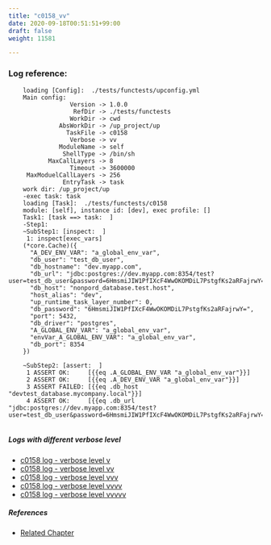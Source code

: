 ```yaml
---
title: "c0158_vv"
date: 2020-09-18T00:51:51+99:00
draft: false
weight: 11581

---
```


### Log reference: <no value>

```
    loading [Config]:  ./tests/functests/upconfig.yml
    Main config:
                 Version -> 1.0.0
                  RefDir -> ./tests/functests
                 WorkDir -> cwd
              AbsWorkDir -> /up_project/up
                TaskFile -> c0158
                 Verbose -> vv
              ModuleName -> self
               ShellType -> /bin/sh
           MaxCallLayers -> 8
                 Timeout -> 3600000
     MaxModuelCallLayers -> 256
               EntryTask -> task
    work dir: /up_project/up
    -exec task: task
    loading [Task]:  ./tests/functests/c0158
    module: [self], instance id: [dev], exec profile: []
    Task1: [task ==> task:  ]
    -Step1:
    ~SubStep1: [inspect:  ]
     1: inspect[exec_vars]
    (*core.Cache)({
      "A_DEV_ENV_VAR": "a_global_env_var",
      "db_user": "test_db_user",
      "db_hostname": "dev.myapp.com",
      "db_url": "jdbc:postgres://dev.myapp.com:8354/test?user=test_db_user&password=6HmsmiJIW1PfIXcF4WwOKOMDiL7PstgfKs2aRFajrwY=&ssl=true",
      "db_host": "nonpord_database.test.host",
      "host_alias": "dev",
      "up_runtime_task_layer_number": 0,
      "db_password": "6HmsmiJIW1PfIXcF4WwOKOMDiL7PstgfKs2aRFajrwY=",
      "port": 5432,
      "db_driver": "postgres",
      "A_GLOBAL_ENV_VAR": "a_global_env_var",
      "envVar_A_GLOBAL_ENV_VAR": "a_global_env_var",
      "db_port": 8354
    })
    
    ~SubStep2: [assert:  ]
     1 ASSERT OK:     [{{eq .A_GLOBAL_ENV_VAR "a_global_env_var"}}]
     2 ASSERT OK:     [{{eq .A_DEV_ENV_VAR "a_global_env_var"}}]
     3 ASSERT FAILED: [{{eq .db_host "devtest_database.mycompany.local"}}]
     4 ASSERT OK:     [{{eq .db_url "jdbc:postgres://dev.myapp.com:8354/test?user=test_db_user&password=6HmsmiJIW1PfIXcF4WwOKOMDiL7PstgfKs2aRFajrwY=&ssl=true"}}]
    
```

##### Logs with different verbose level
* [c0158 log - verbose level v](../../logs/c0158_v)
* [c0158 log - verbose level vv](../../logs/c0158_vv)
* [c0158 log - verbose level vvv](../../logs/c0158_vvv)
* [c0158 log - verbose level vvvv](../../logs/c0158_vvvv)
* [c0158 log - verbose level vvvvv](../../logs/c0158_vvvvv)

##### References
* [Related Chapter](../../user-interaction/c0158)
